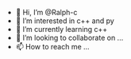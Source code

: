 - 👋 Hi, I’m @Ralph-c
- 👀 I’m interested in c++ and py
- 🌱 I’m currently learning c++
- 💞️ I’m looking to collaborate on ...
- 📫 How to reach me ...

<!---
Ralph-c/Ralph-c is a ✨ special ✨ repository because its `README.md` (this file) appears on your GitHub profile.
You can click the Preview link to take a look at your changes.
--->
